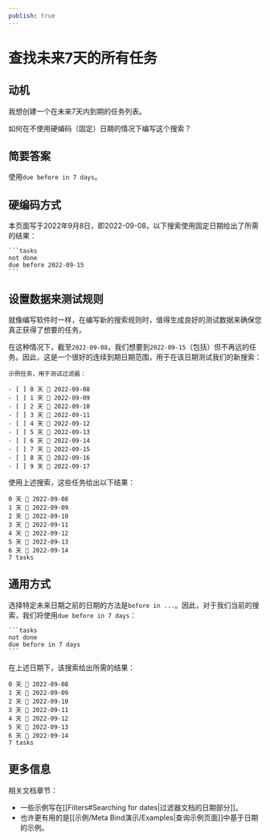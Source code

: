 ```yaml
---
publish: true
---
```


# 查找未来7天的所有任务

## 动机

我想创建一个在未来7天内到期的任务列表。

如何在不使用硬编码（固定）日期的情况下编写这个搜索？

## 简要答案

使用`due before in 7 days`。

## 硬编码方式

本页面写于2022年9月8日，即2022-09-08，以下搜索使用固定日期给出了所需的结果：

    ```tasks
    not done
    due before 2022-09-15
    ```

## 设置数据来测试规则

就像编写软件时一样，在编写新的搜索规则时，值得生成良好的测试数据来确保您真正获得了想要的任务。

在这种情况下，截至`2022-09-08`，我们想要到`2022-09-15`（包括）但不再远的任务。因此，这是一个很好的连续到期日期范围，用于在该日期测试我们的新搜索：

```text
示例任务，用于测试过滤器：

- [ ] 0 天 📅 2022-09-08
- [ ] 1 天 📅 2022-09-09
- [ ] 2 天 📅 2022-09-10
- [ ] 3 天 📅 2022-09-11
- [ ] 4 天 📅 2022-09-12
- [ ] 5 天 📅 2022-09-13
- [ ] 6 天 📅 2022-09-14
- [ ] 7 天 📅 2022-09-15
- [ ] 8 天 📅 2022-09-16
- [ ] 9 天 📅 2022-09-17
```

使用上述搜索，这些任务给出以下结果：

```text
0 天 📅 2022-09-08
1 天 📅 2022-09-09
2 天 📅 2022-09-10
3 天 📅 2022-09-11
4 天 📅 2022-09-12
5 天 📅 2022-09-13
6 天 📅 2022-09-14
7 tasks
```

## 通用方式

选择特定未来日期之前的日期的方法是`before in ...`。因此，对于我们当前的搜索，我们将使用`due before in 7 days`：

    ```tasks
    not done
    due before in 7 days
    ```

在上述日期下，该搜索给出所需的结果：

```text
0 天 📅 2022-09-08
1 天 📅 2022-09-09
2 天 📅 2022-09-10
3 天 📅 2022-09-11
4 天 📅 2022-09-12
5 天 📅 2022-09-13
6 天 📅 2022-09-14
7 tasks
```

## 更多信息

相关文档章节：

- 一些示例写在[[Filters#Searching for dates|过滤器文档的日期部分]]。
- 也许更有用的是[[示例/Meta Bind演示/Examples|查询示例页面]]中基于日期的示例。
